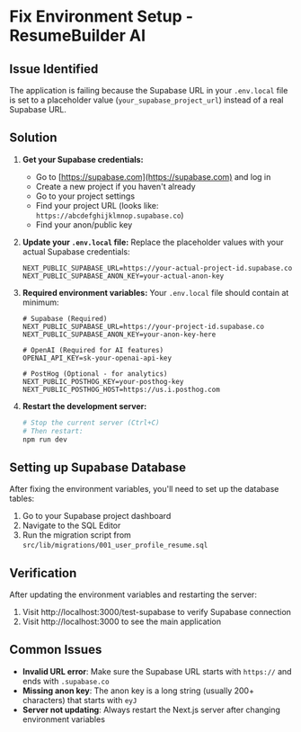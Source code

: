 # Fix Environment Setup - ResumeBuilder AI

## Issue Identified
The application is failing because the Supabase URL in your `.env.local` file is set to a placeholder value (`your_supabase_project_url`) instead of a real Supabase URL.

## Solution

1. **Get your Supabase credentials:**
   - Go to [https://supabase.com](https://supabase.com) and log in
   - Create a new project if you haven't already
   - Go to your project settings
   - Find your project URL (looks like: `https://abcdefghijklmnop.supabase.co`)
   - Find your anon/public key

2. **Update your `.env.local` file:**
   Replace the placeholder values with your actual Supabase credentials:
   
   ```
   NEXT_PUBLIC_SUPABASE_URL=https://your-actual-project-id.supabase.co
   NEXT_PUBLIC_SUPABASE_ANON_KEY=your-actual-anon-key
   ```

3. **Required environment variables:**
   Your `.env.local` file should contain at minimum:
   ```
   # Supabase (Required)
   NEXT_PUBLIC_SUPABASE_URL=https://your-project-id.supabase.co
   NEXT_PUBLIC_SUPABASE_ANON_KEY=your-anon-key-here
   
   # OpenAI (Required for AI features)
   OPENAI_API_KEY=sk-your-openai-api-key
   
   # PostHog (Optional - for analytics)
   NEXT_PUBLIC_POSTHOG_KEY=your-posthog-key
   NEXT_PUBLIC_POSTHOG_HOST=https://us.i.posthog.com
   ```

4. **Restart the development server:**
   ```bash
   # Stop the current server (Ctrl+C)
   # Then restart:
   npm run dev
   ```

## Setting up Supabase Database

After fixing the environment variables, you'll need to set up the database tables:

1. Go to your Supabase project dashboard
2. Navigate to the SQL Editor
3. Run the migration script from `src/lib/migrations/001_user_profile_resume.sql`

## Verification

After updating the environment variables and restarting the server:
1. Visit http://localhost:3000/test-supabase to verify Supabase connection
2. Visit http://localhost:3000 to see the main application

## Common Issues

- **Invalid URL error**: Make sure the Supabase URL starts with `https://` and ends with `.supabase.co`
- **Missing anon key**: The anon key is a long string (usually 200+ characters) that starts with `eyJ`
- **Server not updating**: Always restart the Next.js server after changing environment variables 